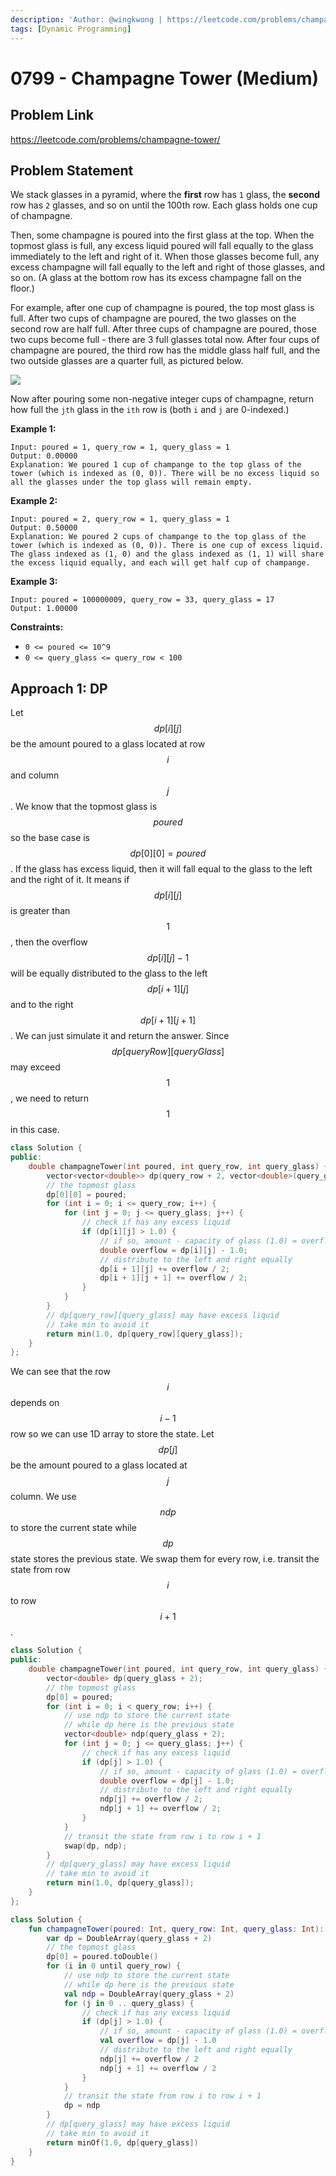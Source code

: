 ```yaml
---
description: 'Author: @wingkwong | https://leetcode.com/problems/champagne-tower/'
tags: [Dynamic Programming]
---
```


# 0799 - Champagne Tower (Medium)

## Problem Link

https://leetcode.com/problems/champagne-tower/

## Problem Statement

We stack glasses in a pyramid, where the **first** row has `1` glass, the **second** row has `2` glasses, and so on until the 100th row.  Each glass holds one cup of champagne.

Then, some champagne is poured into the first glass at the top.  When the topmost glass is full, any excess liquid poured will fall equally to the glass immediately to the left and right of it.  When those glasses become full, any excess champagne will fall equally to the left and right of those glasses, and so on.  (A glass at the bottom row has its excess champagne fall on the floor.)

For example, after one cup of champagne is poured, the top most glass is full.  After two cups of champagne are poured, the two glasses on the second row are half full.  After three cups of champagne are poured, those two cups become full - there are 3 full glasses total now.  After four cups of champagne are poured, the third row has the middle glass half full, and the two outside glasses are a quarter full, as pictured below.

![](https://s3-lc-upload.s3.amazonaws.com/uploads/2018/03/09/tower.png)

Now after pouring some non-negative integer cups of champagne, return how full the `jth` glass in the `ith` row is (both `i` and `j` are 0-indexed.)

**Example 1:**

```
Input: poured = 1, query_row = 1, query_glass = 1
Output: 0.00000
Explanation: We poured 1 cup of champange to the top glass of the tower (which is indexed as (0, 0)). There will be no excess liquid so all the glasses under the top glass will remain empty.
```

**Example 2:**

```
Input: poured = 2, query_row = 1, query_glass = 1
Output: 0.50000
Explanation: We poured 2 cups of champange to the top glass of the tower (which is indexed as (0, 0)). There is one cup of excess liquid. The glass indexed as (1, 0) and the glass indexed as (1, 1) will share the excess liquid equally, and each will get half cup of champange.
```

**Example 3:**

```
Input: poured = 100000009, query_row = 33, query_glass = 17
Output: 1.00000
```

**Constraints:**

* `0 <= poured <= 10^9`
* `0 <= query_glass <= query_row < 100`

## Approach 1: DP

Let $$dp[i][j]$$ be the amount poured to a glass located at row $$i$$ and column $$j$$. We know that the topmost glass is $$poured$$ so the base case is $$dp[0][0] = poured$$. If the glass has excess liquid, then it will fall equal to the glass to the left and the right of it. It means if $$dp[i][j]$$ is greater than $$1$$, then the overflow $$dp[i][j] - 1$$will be equally distributed to the glass to the left $$dp[i + 1][j]$$ and to the right $$dp[i + 1][j + 1]$$. We can just simulate it and return the answer. Since $$dp[queryRow][queryGlass]$$ may exceed $$1$$, we need to return $$1$$in this case.

<Tabs>
<TabItem value="cpp" label="C++">
<SolutionAuthor name="@wingkwong"/>

```cpp
class Solution {
public:
    double champagneTower(int poured, int query_row, int query_glass) {
        vector<vector<double>> dp(query_row + 2, vector<double>(query_glass + 2));
        // the topmost glass
        dp[0][0] = poured;
        for (int i = 0; i <= query_row; i++) {
            for (int j = 0; j <= query_glass; j++) {
                // check if has any excess liquid
                if (dp[i][j] > 1.0) {
                    // if so, amount - capacity of glass (1.0) = overflow
                    double overflow = dp[i][j] - 1.0;
                    // distribute to the left and right equally
                    dp[i + 1][j] += overflow / 2;
                    dp[i + 1][j + 1] += overflow / 2;
                }
            }
        }
        // dp[query_row][query_glass] may have excess liquid
        // take min to avoid it 
        return min(1.0, dp[query_row][query_glass]);
    }
};
```

</TabItem>
</Tabs>



We can see that the row $$i$$ depends on $$i - 1$$ row so we can use 1D array to store the state. Let $$dp[j]$$ be the amount poured to a glass located at $$j$$ column. We use $$ndp$$ to store the current state while $$dp$$ state stores the previous state. We swap them for every row, i.e. transit the state from row $$i$$ to row $$i + 1$$.

<Tabs>
<TabItem value="cpp" label="C++">
<SolutionAuthor name="@wingkwong"/>

```cpp
class Solution {
public:
    double champagneTower(int poured, int query_row, int query_glass) {
        vector<double> dp(query_glass + 2);
        // the topmost glass
        dp[0] = poured;
        for (int i = 0; i < query_row; i++) {
            // use ndp to store the current state
            // while dp here is the previous state
            vector<double> ndp(query_glass + 2);
            for (int j = 0; j <= query_glass; j++) {
                // check if has any excess liquid
                if (dp[j] > 1.0) {
                    // if so, amount - capacity of glass (1.0) = overflow
                    double overflow = dp[j] - 1.0;
                    // distribute to the left and right equally
                    ndp[j] += overflow / 2;
                    ndp[j + 1] += overflow / 2;
                }
            }
            // transit the state from row i to row i + 1
            swap(dp, ndp);
        }
        // dp[query_glass] may have excess liquid
        // take min to avoid it
        return min(1.0, dp[query_glass]);
    }
};
```


</TabItem>

<TabItem value="kotlin" label="Kotlin">
<SolutionAuthor name="@wingkwong"/>

```kt
class Solution {
    fun champagneTower(poured: Int, query_row: Int, query_glass: Int): Double {
        var dp = DoubleArray(query_glass + 2)
        // the topmost glass
        dp[0] = poured.toDouble()
        for (i in 0 until query_row) {
            // use ndp to store the current state
            // while dp here is the previous state
            val ndp = DoubleArray(query_glass + 2)
            for (j in 0 .. query_glass) {
                // check if has any excess liquid
                if (dp[j] > 1.0) {
                    // if so, amount - capacity of glass (1.0) = overflow
                    val overflow = dp[j] - 1.0
                    // distribute to the left and right equally
                    ndp[j] += overflow / 2
                    ndp[j + 1] += overflow / 2
                }
            }
            // transit the state from row i to row i + 1
            dp = ndp
        }
        // dp[query_glass] may have excess liquid
        // take min to avoid it
        return minOf(1.0, dp[query_glass])
    }
}
```

</TabItem>
</Tabs>
